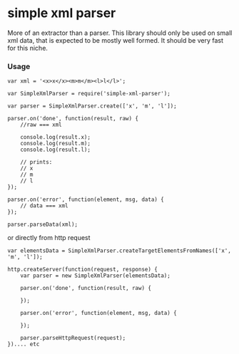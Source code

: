 simple xml parser
=================

More of an extractor than a parser. This library should only be used on small xml data, that is expected to be mostly well formed. It should be very fast for this niche. 


### Usage

```
var xml = '<x>x</x><m>m</m><l>l</l>';

var SimpleXmlParser = require('simple-xml-parser');

var parser = SimpleXmlParser.create(['x', 'm', 'l']);

parser.on('done', function(result, raw) {
	//raw === xml

	console.log(result.x);
	console.log(result.m);
	console.log(result.l);

	// prints: 
	// x
	// m
	// l
});

parser.on('error', function(element, msg, data) {
	// data === xml
});

parser.parseData(xml);

```

or directly from http request

```
var elementsData = SimpleXmlParser.createTargetElementsFromNames(['x', 'm', 'l']);

http.createServer(function(request, response) {
	var parser = new SimpleXmlParser(elementsData);

	parser.on('done', function(result, raw) {

	});

	parser.on('error', function(element, msg, data) {

	});

	parser.parseHttpRequest(request);
}).... etc

```
